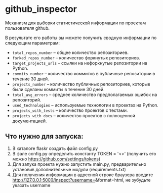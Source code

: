 # github_inspector
Механизм для выборки статистической информации по проектам пользователя github.

 В результате его работы вы можете получить сводную информации по следующим параметрам:
-   `total_repos_number` – общее количество репозиториев.
-   `forked_repos_number` – количество форкнутых репозиториев.
-   `target_projects_urls` – ссылки на нефоркнутые репозитории на Python.
-   `commits_number` – количество коммитов в публичные репозитории в течение 30 дней.
-   `projects_number` – количество публичных репозиториев, которые были сделаны коммиты в течение 30 дней.
-   `total_avg_errors` – среднее количество предполагаемых ошибок на репозиторий.
-   `used_technologies` – используемые технологии в проектах на Python.
-   `projects_with_tests` – количество проектов с тестами.
-   `projects_with_docs` – количество проектов с полноценной документацией.


## Что нужно для запуска:

 1. В каталоге flaskr создать файл config,py
 2. В фале config.py определить константу TOKEN = '<>' (получить его можно https://github.com/settings/tokens)
 3. Для запука проекта нужно запустить main.py, предварительно установив дополнительные модули (requirements.txt)
 4. Для получения информации в адресной строке браузера введите http://127.0.0.1:5000/inspect?username=<username>&format=html, не зубудьте указать username
